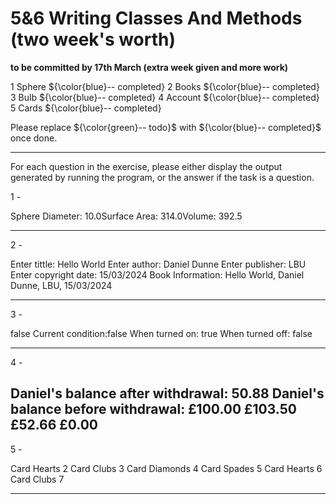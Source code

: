 # 5&6 Writing Classes And Methods (two week's worth)

**to be committed by 17th March (extra week given and more work)**

1 Sphere   ${\color{blue}-- completed}
2 Books               ${\color{blue}-- completed}
3 Bulb   ${\color{blue}-- completed}
4 Account  ${\color{blue}-- completed}
5 Cards ${\color{blue}-- completed}

Please replace ${\color{green}-- todo}$ with ${\color{blue}-- completed}$ once done.

---

For each question in the exercise, please either display the output generated by running the program, or the answer if the task is a question.

1 -

Sphere Diameter: 10.0Surface Area: 314.0Volume: 392.5

---

2 -

Enter tittle: Hello World
Enter author: Daniel Dunne
Enter publisher: LBU
Enter copyright date: 15/03/2024
Book Information: Hello World, Daniel Dunne, LBU, 15/03/2024

---

3 -

false
Current condition:false
When turned on: true
When turned off: false

---

4 -

Daniel's balance after withdrawal: 50.88
Daniel's balance before withdrawal: £100.00
£103.50
£52.66
£0.00
---

5 -

Card Hearts 2
Card Clubs 3
Card Diamonds 4
Card Spades 5
Card Hearts 6
Card Clubs 7

---
